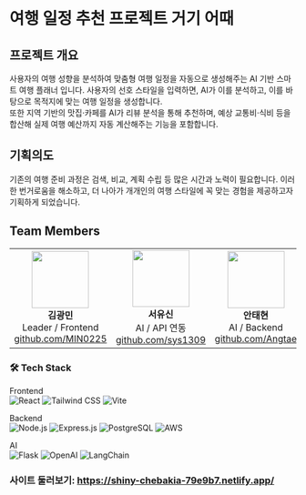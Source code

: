 # 여행 일정 추천 프로젝트 거기 어때

## 프로젝트 개요

사용자의 여행 성향을 분석하여 맞춤형 여행 일정을 자동으로 생성해주는 AI 기반 스마트 여행 플래너 입니다. 사용자의 선호 스타일을 입력하면,  AI가 이를 분석하고, 이를 바탕으로 목적지에 맞는 여행 일정을 생성합니다.  
또한 지역 기반의 맛집·카페를 AI가 리뷰 분석을 통해 추천하며, 예상 교통비·식비 등을 합산해 실제 여행 예산까지 자동 계산해주는 기능을 포함합니다.

## 기획의도
기존의 여행 준비 과정은 검색, 비교, 계획 수립 등 많은 시간과 노력이 필요합니다. 이러한 번거로움을 해소하고, 더 나아가 개개인의 여행 스타일에 꼭 맞는 경험을 제공하고자 기획하게 되었습니다.

## Team Members

<table style="width:100%; border-collapse: collapse;">
  <tr>
    <td align="center">
      <img src="https://avatars.githubusercontent.com/u/79622645?v=4" width="100" /><br />
      <strong>김광민</strong><br />
      Leader / Frontend<br />
      <a href="https://github.com/MIN0225">github.com/MIN0225</a><br />
    </td>
    <td align="center">
      <img src="https://avatars.githubusercontent.com/u/37091561?v=4" width="100" /><br />
      <strong>서유신</strong><br />
      AI / API 연동<br />
      <a href="https://github.com/sys1309">github.com/sys1309</a><br />
    </td>
    <td align="center">
      <img src="https://avatars.githubusercontent.com/u/90593780?v=4" width="100" /><br />
      <strong>안태현</strong><br />
      AI / Backend<br />
      <a href="https://github.com/Angtae">github.com/Angtae</a><br />
    </td>
    <td align="center">
      <img src="https://avatars.githubusercontent.com/u/128893466?v=4" width="100" /><br />
      <strong>이은서</strong><br />
      AI / Backend<br />
      <a href="https://github.com/BBBaekSeung">github.com/BBBaekSeung</a><br />
    </td>
  </tr>
</table>

### 🛠️ Tech Stack  

Frontend  
![React](https://img.shields.io/badge/React-61DAFB?style=flat&logo=react&logoColor=white)
![Tailwind CSS](https://img.shields.io/badge/Tailwind_CSS-06B6D4?style=flat&logo=tailwindcss&logoColor=white)
![Vite](https://img.shields.io/badge/Vite-646CFF?style=flat&logo=vite&logoColor=white)

Backend  
![Node.js](https://img.shields.io/badge/Node.js-339933?style=flat&logo=nodedotjs&logoColor=white)
![Express.js](https://img.shields.io/badge/Express.js-000000?style=flat&logo=express&logoColor=white)
![PostgreSQL](https://img.shields.io/badge/PostgreSQL-4169E1?style=flat&logo=postgresql&logoColor=white)
![AWS](https://img.shields.io/badge/AWS-232F3E?style=flat&logo=amazonaws&logoColor=white)

AI  
![Flask](https://img.shields.io/badge/Flask-000000?style=flat&logo=flask&logoColor=white)
![OpenAI](https://img.shields.io/badge/OpenAI-412991?style=flat&logo=openai&logoColor=white)
![LangChain](https://img.shields.io/badge/LangChain-111111?style=flat&logo=langchain&logoColor=white)


### 사이트 둘러보기: https://shiny-chebakia-79e9b7.netlify.app/